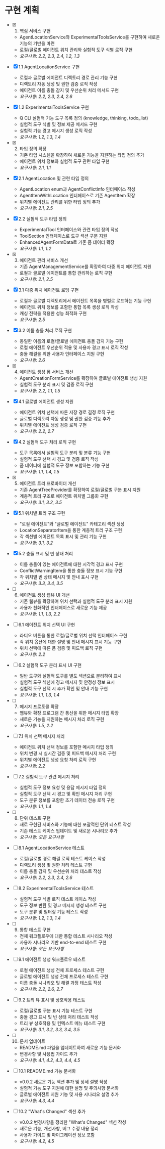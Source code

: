 # 구현 계획

- [x] 1. 핵심 서비스 구현
  - AgentLocationService와 ExperimentalToolsService를 구현하여 새로운 기능의 기반을 마련
  - 로컬/글로벌 에이전트 위치 관리와 실험적 도구 식별 로직 구현
  - _요구사항: 2.2, 2.3, 2.4, 1.2, 1.3_

- [x] 1.1 AgentLocationService 구현
  - 로컬과 글로벌 에이전트 디렉토리 경로 관리 기능 구현
  - 디렉토리 자동 생성 및 권한 검증 로직 작성
  - 에이전트 이름 충돌 감지 및 우선순위 처리 메서드 구현
  - _요구사항: 2.2, 2.3, 2.4, 2.6_

- [x] 1.2 ExperimentalToolsService 구현
  - Q CLI 실험적 기능 도구 목록 정의 (knowledge, thinking, todo_list)
  - 실험적 도구 식별 및 정보 제공 메서드 구현
  - 실험적 기능 경고 메시지 생성 로직 작성
  - _요구사항: 1.2, 1.3, 1.4_

- [x] 2. 타입 정의 확장
  - 기존 타입 시스템을 확장하여 새로운 기능을 지원하는 타입 정의 추가
  - 에이전트 위치 정보와 실험적 도구 관련 타입 구현
  - _요구사항: 2.1, 1.1_

- [x] 2.1 AgentLocation 및 관련 타입 정의
  - AgentLocation enum과 AgentConflictInfo 인터페이스 작성
  - AgentItemWithLocation 인터페이스로 기존 AgentItem 확장
  - 위치별 에이전트 관리를 위한 타입 정의 추가
  - _요구사항: 2.1, 2.5_

- [x] 2.2 실험적 도구 타입 정의
  - ExperimentalTool 인터페이스와 관련 타입 정의 작성
  - ToolSection 인터페이스로 도구 섹션 구분 지원
  - EnhancedAgentFormData로 기존 폼 데이터 확장
  - _요구사항: 1.1, 1.2_

- [x] 3. 에이전트 관리 서비스 개선
  - 기존 AgentManagementService를 확장하여 다중 위치 에이전트 지원
  - 로컬과 글로벌 에이전트를 통합 관리하는 로직 구현
  - _요구사항: 2.1, 2.5_

- [x] 3.1 다중 위치 에이전트 로딩 구현
  - 로컬과 글로벌 디렉토리에서 에이전트 목록을 병렬로 로드하는 기능 구현
  - 에이전트 위치 정보를 포함한 통합 목록 생성 로직 작성
  - 캐싱 전략을 적용한 성능 최적화 구현
  - _요구사항: 2.5_

- [x] 3.2 이름 충돌 처리 로직 구현
  - 동일한 이름의 로컬/글로벌 에이전트 충돌 감지 기능 구현
  - 로컬 에이전트 우선순위 적용 및 사용자 경고 표시 로직 작성
  - 충돌 해결을 위한 사용자 인터페이스 지원 구현
  - _요구사항: 2.6_

- [x] 4. 에이전트 생성 폼 서비스 개선
  - AgentCreationFormService를 확장하여 글로벌 에이전트 생성 지원
  - 실험적 도구 분리 표시 및 검증 로직 구현
  - _요구사항: 2.2, 1.1, 1.5_

- [x] 4.1 글로벌 에이전트 생성 지원
  - 에이전트 위치 선택에 따른 저장 경로 결정 로직 구현
  - 글로벌 디렉토리 자동 생성 및 권한 검증 기능 추가
  - 위치별 에이전트 생성 검증 로직 구현
  - _요구사항: 2.2, 2.7_

- [x] 4.2 실험적 도구 처리 로직 구현
  - 도구 목록에서 실험적 도구 분리 및 분류 기능 구현
  - 실험적 도구 선택 시 경고 및 검증 로직 작성
  - 폼 데이터에 실험적 도구 정보 포함하는 기능 구현
  - _요구사항: 1.1, 1.4, 1.5_

- [x] 5. 에이전트 트리 프로바이더 개선
  - 기존 AgentTreeProvider를 확장하여 로컬/글로벌 구분 표시 지원
  - 계층적 트리 구조로 에이전트 위치별 그룹화 구현
  - _요구사항: 3.1, 3.2, 3.5_

- [x] 5.1 위치별 트리 구조 구현
  - "로컬 에이전트"와 "글로벌 에이전트" 카테고리 섹션 생성
  - LocationSeparatorItem을 통한 계층적 트리 구조 구현
  - 각 섹션별 에이전트 목록 표시 및 관리 기능 구현
  - _요구사항: 3.1, 3.2_

- [x] 5.2 충돌 표시 및 빈 상태 처리
  - 이름 충돌이 있는 에이전트에 대한 시각적 경고 표시 구현
  - ConflictWarningItem을 통한 충돌 정보 표시 기능 구현
  - 각 위치별 빈 상태 메시지 및 안내 표시 구현
  - _요구사항: 3.3, 3.4, 3.5_

- [ ] 6. 에이전트 생성 웹뷰 UI 개선
  - 기존 웹뷰를 확장하여 위치 선택과 실험적 도구 분리 표시 지원
  - 사용자 친화적인 인터페이스로 새로운 기능 제공
  - _요구사항: 1.1, 1.3, 2.2_

- [ ] 6.1 에이전트 위치 선택 UI 구현
  - 라디오 버튼을 통한 로컬/글로벌 위치 선택 인터페이스 구현
  - 각 위치 옵션에 대한 설명 및 안내 메시지 표시 기능 구현
  - 위치 선택에 따른 폼 검증 및 피드백 로직 구현
  - _요구사항: 2.2_

- [ ] 6.2 실험적 도구 분리 표시 UI 구현
  - 일반 도구와 실험적 도구를 별도 섹션으로 분리하여 표시
  - 실험적 도구 섹션에 경고 메시지 및 안정성 정보 표시
  - 실험적 도구 선택 시 추가 확인 및 안내 기능 구현
  - _요구사항: 1.1, 1.3, 1.4_

- [ ] 7. 메시지 프로토콜 확장
  - 웹뷰와 확장 프로그램 간 통신을 위한 메시지 타입 확장
  - 새로운 기능을 지원하는 메시지 처리 로직 구현
  - _요구사항: 1.5, 2.2_

- [ ] 7.1 위치 선택 메시지 처리
  - 에이전트 위치 선택 정보를 포함한 메시지 타입 정의
  - 위치 변경 시 실시간 검증 및 피드백 메시지 처리 구현
  - 위치별 에이전트 생성 요청 처리 로직 구현
  - _요구사항: 2.2_

- [ ] 7.2 실험적 도구 관련 메시지 처리
  - 실험적 도구 정보 요청 및 응답 메시지 타입 정의
  - 실험적 도구 선택 시 경고 및 확인 메시지 처리 구현
  - 도구 분류 정보를 포함한 초기 데이터 전송 로직 구현
  - _요구사항: 1.1, 1.4_

- [ ] 8. 단위 테스트 구현
  - 새로 구현된 서비스와 기능에 대한 포괄적인 단위 테스트 작성
  - 기존 테스트 케이스 업데이트 및 새로운 시나리오 추가
  - _요구사항: 모든 요구사항_

- [ ] 8.1 AgentLocationService 테스트
  - 로컬/글로벌 경로 해결 로직 테스트 케이스 작성
  - 디렉토리 생성 및 권한 처리 테스트 구현
  - 이름 충돌 감지 및 우선순위 처리 테스트 작성
  - _요구사항: 2.2, 2.3, 2.4, 2.6_

- [ ] 8.2 ExperimentalToolsService 테스트
  - 실험적 도구 식별 로직 테스트 케이스 작성
  - 도구 정보 반환 및 경고 메시지 생성 테스트 구현
  - 도구 분류 및 필터링 기능 테스트 작성
  - _요구사항: 1.2, 1.3, 1.4_

- [ ] 9. 통합 테스트 구현
  - 전체 워크플로우에 대한 통합 테스트 시나리오 작성
  - 사용자 시나리오 기반 end-to-end 테스트 구현
  - _요구사항: 모든 요구사항_

- [ ] 9.1 에이전트 생성 워크플로우 테스트
  - 로컬 에이전트 생성 전체 프로세스 테스트 구현
  - 글로벌 에이전트 생성 전체 프로세스 테스트 구현
  - 이름 충돌 시나리오 및 해결 과정 테스트 작성
  - _요구사항: 2.2, 2.6, 2.7_

- [ ] 9.2 트리 뷰 표시 및 상호작용 테스트
  - 로컬/글로벌 구분 표시 기능 테스트 구현
  - 충돌 경고 표시 및 빈 상태 처리 테스트 작성
  - 트리 뷰 상호작용 및 컨텍스트 메뉴 테스트 구현
  - _요구사항: 3.1, 3.2, 3.3, 3.4, 3.5_

- [ ] 10. 문서 업데이트
  - README.md 파일을 업데이트하여 새로운 기능 문서화
  - 변경사항 및 사용법 가이드 추가
  - _요구사항: 4.1, 4.2, 4.3, 4.4, 4.5_

- [ ] 10.1 README.md 기능 문서화
  - v0.0.2 새로운 기능 섹션 추가 및 상세 설명 작성
  - 실험적 기능 도구 지원에 대한 설명 및 주의사항 문서화
  - 글로벌 에이전트 지원 기능 및 사용 시나리오 설명 추가
  - _요구사항: 4.3, 4.4_

- [ ] 10.2 "What's Changed" 섹션 추가
  - v0.0.2 변경사항을 정리한 "What's Changed" 섹션 작성
  - 새로운 기능, 개선사항, 버그 수정 내용 정리
  - 사용자 가이드 및 마이그레이션 정보 포함
  - _요구사항: 4.2, 4.5_